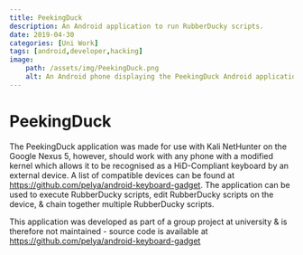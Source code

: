 ```yaml
---
title: PeekingDuck
description: An Android application to run RubberDucky scripts.
date: 2019-04-30
categories: [Uni Work]
tags: [android,developer,hacking]
image:
    path: /assets/img/PeekingDuck.png
    alt: An Android phone displaying the PeekingDuck Android application.
---
```

# PeekingDuck

The PeekingDuck application was made for use with Kali NetHunter on the Google Nexus 5, however, should work with any phone with a modified kernel which allows it to be recognised as a HiD-Compliant keyboard by an external device. A list of compatible devices can be found at <https://github.com/pelya/android-keyboard-gadget>. The application can be used to execute RubberDucky scripts, edit RubberDucky scripts on the device, & chain together multiple RubberDucky scripts.

This application was developed as part of a group project at university & is therefore not maintained - source code is available at <https://github.com/pelya/android-keyboard-gadget>